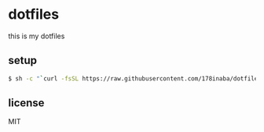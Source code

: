 # dotfiles

this is my dotfiles

## setup

```sh
$ sh -c "`curl -fsSL https://raw.githubusercontent.com/178inaba/dotfiles/master/setup.sh`"
```

## license

MIT
